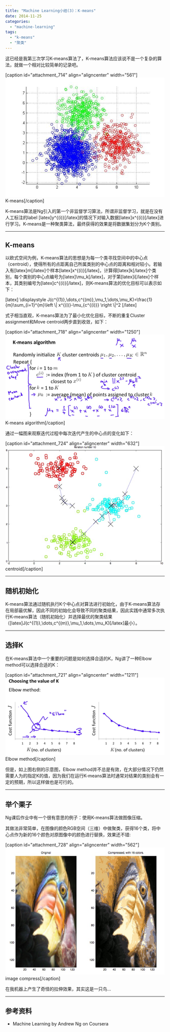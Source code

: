 ```yaml
---
title: "Machine Learning小结(3)：K-means"
date: 2014-11-25
categories: 
  - "machine-learning"
tags: 
  - "k-means"
  - "聚类"
---
```


这已经是我第三次学习K-means算法了，K-means算法应该说不是一个复杂的算法，就做一个相对比较简单的记录吧。

\[caption id="attachment\_714" align="aligncenter" width="561"\][![K-means](/assets/images/38f1df05cf64ab7434f4fc11760f14e6fda51155.jpeg)](/assets/images/38f1df05cf64ab7434f4fc11760f14e6fda51155.jpeg) K-means\[/caption\]

<!--more-->

K-means算法是Ng引入的第一个非监督学习算法，所谓非监督学习，就是在没有人工标注的label \[latex\]y^{(i)}\[/latex\]的情况下对输入数据\[latex\]x^{(i)}\[/latex\]进行学习。K-means是一种聚类算法，最终获得的效果是将数据集划分为K个类别。

* * *

## K-means

以欧式空间为例，K-means算法的思想是为每一个类寻找空间中的中心点（centroid），使得所有的点距离自己所属类别的中心点的距离和相对较小。若输入有\[latex\]m\[/latex\]个样本\[latex\]x^{(i)}\[/latex\]，计算得\[latex\]k\[/latex\]个类别，每个类别的中心点编号为\[latex\]\\mu\_k\[/latex\]，对于第\[latex\]i\[/latex\]个样本，其类别编号为\[latex\]c^{(i)}\[/latex\]，则K-means算法的优化目标可以表示如下：

\[latex\] \\displaystyle J(c^{(1)},\\dots,c^{(m)},\\mu\_1,\\dots,\\mu\_K)=\\frac{1}{m}\\sum\_{i=1}^{m}\\left \\| x^{(i)}-\\mu\_{c^{(i)}} \\right \\|^2 \[/latex\]

式子相当直观，K-means算法为了最小化优化目标，不断的重复Cluster assignment和Move centroid两步直到收敛，如下：

\[caption id="attachment\_718" align="aligncenter" width="1250"\][![K-means algorithm](/assets/images/D4457EA5-DC99-445A-BF5A-B08EB07FB542.jpg)](/assets/images/D4457EA5-DC99-445A-BF5A-B08EB07FB542.jpg) K-means algorithm\[/caption\]

通过一幅图来观察迭代过程中每次迭代产生的中心点的变化如下：

\[caption id="attachment\_724" align="aligncenter" width="632"\][![centroid](/assets/images/8371CF03-4D3B-4B5C-A328-D3A2F79518A8.jpg)](/assets/images/8371CF03-4D3B-4B5C-A328-D3A2F79518A8.jpg) centroid\[/caption\]

* * *

## 随机初始化

K-means算法通过随机执行K个中心点对算法进行初始化，由于K-means算法存在局部最优解，因此不同的初始化会导致不同的聚类结果，因此实践中通常多次执行K-means算法（随机初始化）并选择最优的聚类结果（\[latex\]J(c^{(1)},\\dots,c^{(m)},\\mu\_1,\\dots,\\mu\_K)\[/latex\]最小）。

* * *

## 选择K

在K-means算法中一个重要的问题是如何选择合适的K，Ng讲了一种Elbow method可以选择合适的K：

\[caption id="attachment\_721" align="aligncenter" width="1211"\][![Elbow method](/assets/images/B80DDC6D-623E-47AE-8C77-0565009A0E36.jpg)](/assets/images/B80DDC6D-623E-47AE-8C77-0565009A0E36.jpg) Elbow method\[/caption\]

但是，如上图右侧的示意图，Elbow method并不总是有效，在大部分情况下仍然需要人为的指定K的值，因为我们在运行K-means算法时通常对结果的类别会有一定的预期，所以这样做也是可行的。

* * *

## 举个栗子

Ng课后作业中有一个很有意思的例子：使用K-means算法做图像压缩。

其做法非常简单，在图像的颜色RGB空间（三维）中做聚类，获得16个类，将中心点作为新的16个颜色对原图像中的颜色进行替换，效果还不错:

\[caption id="attachment\_728" align="aligncenter" width="562"\][![image compress](/assets/images/F018CAD5-5B15-43D9-87F9-1E6E453EDEBF.jpg)](/assets/images/F018CAD5-5B15-43D9-87F9-1E6E453EDEBF.jpg) image compress\[/caption\]

在我机器上产生了奇怪的拉伸效果，其实这是一只鸟...

* * *

## 参考资料

- Machine Learning by Andrew Ng on Coursera
